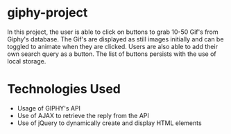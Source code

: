 # giphy-project
In this project, the user is able to click on buttons to grab 10-50 Gif's from Giphy's database. The Gif's are displayed as still images initially and can be toggled to animate when they are clicked. Users are also able to add their own search query as a button. The list of buttons persists with the use of local storage.

# Technologies Used
- Usage of GIPHY's API
- Use of AJAX to retrieve the reply from the API
- Use of jQuery to dynamically create and display HTML elements
